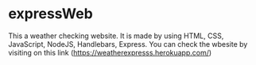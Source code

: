 # expressWeb
This a weather checking website. It is made by using HTML, CSS, JavaScript, NodeJS, Handlebars, Express.
You can check the wbesite by visiting on this link (https://weatherexpresss.herokuapp.com/)
